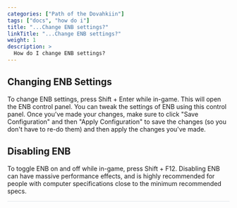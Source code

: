 ```yaml
---
categories: ["Path of the Dovahkiin"]
tags: ["docs", "how do i"] 
title: "...Change ENB settings?"
linkTitle: "...Change ENB settings?"
weight: 1
description: >
  How do I change ENB settings?
---
```


## Changing ENB Settings

To change ENB settings, press Shift + Enter while in-game. This will open the ENB control panel. You can tweak the settings of ENB using this control panel. Once you've made your changes, make sure to click "Save Configuration" and then "Apply Configuration" to save the changes (so you don't have to re-do them) and then apply the changes you've made.

## Disabling ENB

To toggle ENB on and off while in-game, press Shift + F12. Disabling ENB can have massive performance effects, and is highly recommended for people with computer specifications close to the minimum recommended specs. 

<hr style="background-color: #dee2e6;"></hr>